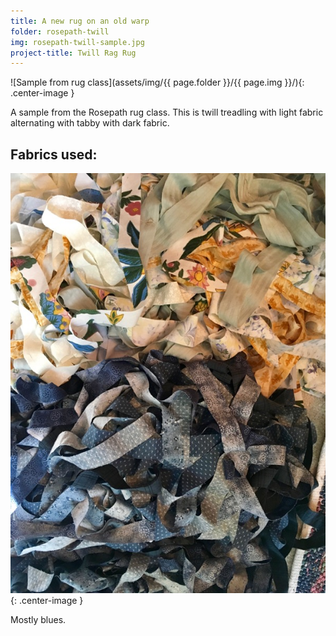 ```yaml
---
title: A new rug on an old warp
folder: rosepath-twill
img: rosepath-twill-sample.jpg
project-title: Twill Rag Rug
---
```

![Sample from rug class](assets/img/{{ page.folder }}/{{ page.img }}/){: .center-image }

A sample from the Rosepath rug class. This is twill treadling with light fabric alternating with tabby with dark fabric.

## Fabrics used:
![Sample from rug class](assets/img/rosepath-twill/rosepath-twill-fabric.jpg){: .center-image }

Mostly blues.
